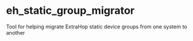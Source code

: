 # eh_static_group_migrator
Tool for helping migrate ExtraHop static device groups from one system to another
